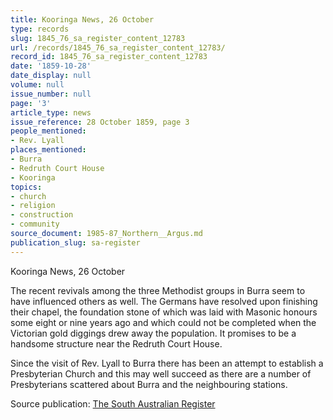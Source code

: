 ```yaml
---
title: Kooringa News, 26 October
type: records
slug: 1845_76_sa_register_content_12783
url: /records/1845_76_sa_register_content_12783/
record_id: 1845_76_sa_register_content_12783
date: '1859-10-28'
date_display: null
volume: null
issue_number: null
page: '3'
article_type: news
issue_reference: 28 October 1859, page 3
people_mentioned:
- Rev. Lyall
places_mentioned:
- Burra
- Redruth Court House
- Kooringa
topics:
- church
- religion
- construction
- community
source_document: 1985-87_Northern__Argus.md
publication_slug: sa-register
---
```


Kooringa News, 26 October

The recent revivals among the three Methodist groups in Burra seem to have influenced others as well.  The Germans have resolved upon finishing their chapel, the foundation stone of which was laid with Masonic honours some eight or nine years ago and which could not be completed when the Victorian gold diggings drew away the population.  It promises to be a handsome structure near the Redruth Court House.

Since the visit of Rev. Lyall to Burra there has been an attempt to establish a Presbyterian Church and this may well succeed as there are a number of Presbyterians scattered about Burra and the neighbouring stations.

Source publication: [The South Australian Register](/publications/sa-register/)
